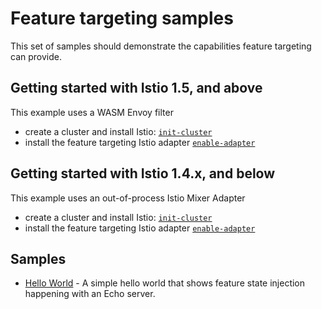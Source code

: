 # Feature targeting samples

This set of samples should demonstrate the capabilities feature targeting
can provide.

## Getting started with Istio 1.5, and above

This example uses a WASM Envoy filter

- create a cluster and install Istio: [`init-cluster`](./wasm-envoy-filter/1-init-cluster/README.md)
- install the feature targeting Istio adapter [`enable-adapter`](./wasm-envoy-filter/2-enable-adapter/README.md)

## Getting started with Istio 1.4.x, and below

This example uses an out-of-process Istio Mixer Adapter

- create a cluster and install Istio: [`init-cluster`](./mixer-adapter/1-init-cluster/README.md)
- install the feature targeting Istio adapter [`enable-adapter`](./mixer-adapter/2-enable-adapter/README.md)

## Samples

- [Hello World](./hello-world/README.md) - A simple hello world that shows
  feature state injection happening with an Echo server.
